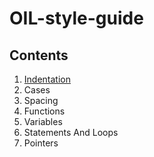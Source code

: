 # OIL-style-guide

## Contents

1. [Indentation](https://github.com/OIL-language/OIL-style-guide/blob/main/chapters/Indentation.md)
2. Cases
3. Spacing
4. Functions
5. Variables
6. Statements And Loops
7. Pointers
